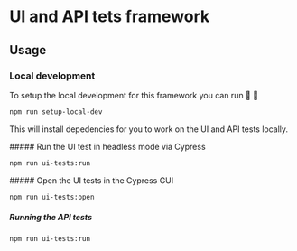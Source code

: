 # UI and API tets framework #
 
## Usage

### Local development

To setup the local development for this framework you can run 🐢 💨
```bash
npm run setup-local-dev
```
This will install depedencies for you to work on the UI and API tests locally.

##### Run the UI test in headless mode via Cypress

```bash
npm run ui-tests:run
``` 

##### Open the UI tests in the Cypress GUI
```bash
npm run ui-tests:open
```

##### Running the API tests
```bash
npm run ui-tests:run
```
